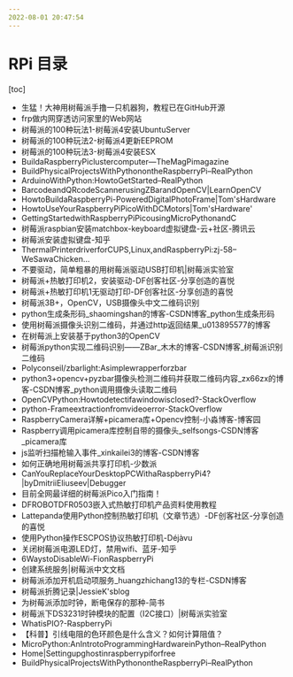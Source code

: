 ```yaml
---
2022-08-01 20:47:54
---
```


# RPi 目录

[toc]

- 生猛！大神用树莓派手撸一只机器狗，教程已在GitHub开源
- frp做内网穿透访问家里的Web网站
- 树莓派的100种玩法1-树莓派4安装UbuntuServer
- 树莓派的100种玩法2-树莓派4更新EEPROM
- 树莓派的100种玩法3-树莓派4安装ESX
- BuildaRaspberryPiclustercomputer—TheMagPimagazine
- BuildPhysicalProjectsWithPythonontheRaspberryPi–RealPython
- ArduinoWithPython:HowtoGetStarted–RealPython
- BarcodeandQRcodeScannerusingZBarandOpenCV|LearnOpenCV
- HowtoBuildaRaspberryPi-PoweredDigitalPhotoFrame|Tom'sHardware
- HowtoUseYourRaspberryPiPicoWithDCMotors|Tom'sHardware'
- GettingStartedwithRaspberryPiPicousingMicroPythonandC
- 树莓派raspbian安装matchbox-keyboard虚拟键盘-云+社区-腾讯云
- 树莓派安装虚拟键盘-知乎
- ThermalPrinterdriverforCUPS,Linux,andRaspberryPi:zj-58–WeSawaChicken…
- 不要驱动，简单粗暴的用树莓派驱动USB打印机|树莓派实验室
- 树莓派+热敏打印机2，安装驱动-DF创客社区-分享创造的喜悦
- 树莓派+热敏打印机1无驱动打印-DF创客社区-分享创造的喜悦
- 树莓派3B+，OpenCV，USB摄像头中文二维码识别
- python生成条形码_shaomingshan的博客-CSDN博客_python生成条形码
- 使用树莓派摄像头识别二维码，并通过http返回结果_u013895577的博客
- 在树莓派上安装基于python3的OpenCV
- 树莓派python实现二维码识别——ZBar_木木的博客-CSDN博客_树莓派识别二维码
- Polyconseil/zbarlight:Asimplewrapperforzbar
- python3+opencv+pyzbar摄像头检测二维码并获取二维码内容_zx66zx的博客-CSDN博客_python调用摄像头读取二维码
- OpenCVPython:Howtodetectifawindowisclosed?-StackOverflow
- python-Frameextractionfromvideoerror-StackOverflow
- RaspberryCamera详解+picamera库+Opencv控制-小淼博客-博客园
- Raspberry调用picamera库控制自带的摄像头_selfsongs-CSDN博客_picamera库
- js监听扫描枪输入事件_xinkailei3的博客-CSDN博客
- 如何正确地用树莓派共享打印机-少数派
- CanYouReplaceYourDesktopPCWithaRaspberryPi4?|byDmitriiEliuseev|Debugger
- 目前全网最详细的树莓派Pico入门指南！
- DFROBOTDFR0503嵌入式热敏打印机产品资料使用教程
- Lattepanda使用Python控制热敏打印机（文章节选）-DF创客社区-分享创造的喜悦
- 使用Python操作ESCPOS协议热敏打印机-Déjàvu
- 关闭树莓派电源LED灯，禁用wifi、蓝牙-知乎
- 6WaystoDisableWi-FionRaspberryPi
- 创建系统服务|树莓派中文文档
- 树莓派添加开机启动项服务_huangzhichang13的专栏-CSDN博客
- 树莓派折腾记录|JessieK'sblog
- 为树莓派添加时钟，断电保存的那种-简书
- 树莓派下DS3231时钟模块的配置（I2C接口）|树莓派实验室
- WhatisPIO?-RaspberryPi
- 【科普】引线电阻的色环颜色是什么含义？如何计算阻值？
- MicroPython:AnIntrotoProgrammingHardwareinPython–RealPython
- Home|Settingupghostinraspberrypiforfree
- BuildPhysicalProjectsWithPythonontheRaspberryPi–RealPython
